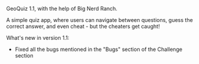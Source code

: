 GeoQuiz 1.1, with the help of Big Nerd Ranch.

A simple quiz app, where users can navigate between questions, guess the correct answer, and even cheat - but the cheaters get caught!

What's new in version 1.1:

- Fixed all the bugs mentioned in the "Bugs" section of the Challenge section